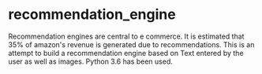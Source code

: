 # recommendation_engine
Recommendation engines are central to e commerce. It is estimated that 35% of amazon's revenue is generated due to recommendations. This is an attempt to build a recommendation engine based on Text entered by the user as well as images. Python 3.6 has been used.
